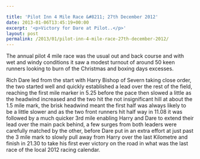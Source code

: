 ```yaml
---

title: 'Pilot Inn 4 Mile Race &#8211; 27th December 2012'
date: 2013-01-06T13:45:19+00:00
excerpt: '<p>Victory for Dare at Pilot..</p>'
layout: post
permalink: /2013/01/pilot-inn-4-mile-race-27th-december-2012/
---
```

The annual pilot 4 mile race was the usual out and back course and with wet and windy conditions it saw a modest turnout of around 50 keen runners looking to burn of the Christmas and boxing days excesses.

Rich Dare led from the start with Harry Bishop of Severn taking close order, the two started well and quickly established a lead over the rest of the field, reaching the first mile marker in 5.25 before the pace then slowed a little as the headwind increased and the two hit the not insignificant hill at about the 1.5 mile mark, the brisk headwind meant the first half was always likely to be a little slower and as the two front runners hit half way in 11.08 it was followed by a much quicker 3rd mile enabling Harry and Dare to extend their lead over the main pack behind, a few surges from both leaders were carefully matched by the other, before Dare put in an extra effort at just past the 3 mile mark to slowly pull away from Harry over the last Kilometre and finish in 21.30 to take his first ever victory on the road in what was the last race of the local 2012 racing calendar.